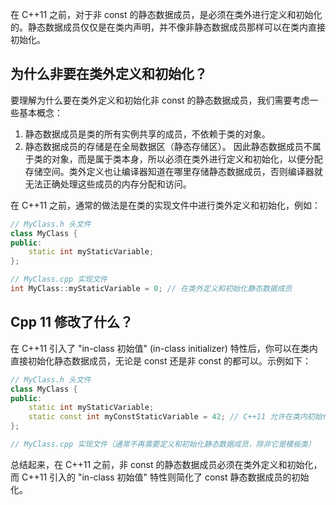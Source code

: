 在 C++11 之前，对于非 const 的静态数据成员，是必须在类外进行定义和初始化的。静态数据成员仅仅是在类内声明，并不像非静态数据成员那样可以在类内直接初始化。

## 为什么非要在类外定义和初始化？
要理解为什么要在类外定义和初始化非 const 的静态数据成员，我们需要考虑一些基本概念： 
1. 静态数据成员是类的所有实例共享的成员，不依赖于类的对象。
2. 静态数据成员的存储是在全局数据区（静态存储区）。
因此静态数据成员不属于类的对象，而是属于类本身，所以必须在类外进行定义和初始化，以便分配存储空间。类外定义也让编译器知道在哪里存储静态数据成员，否则编译器就无法正确处理这些成员的内存分配和访问。

在 C++11 之前，通常的做法是在类的实现文件中进行类外定义和初始化，例如：

```cpp
// MyClass.h 头文件
class MyClass {
public:
    static int myStaticVariable;
};

// MyClass.cpp 实现文件
int MyClass::myStaticVariable = 0; // 在类外定义和初始化静态数据成员
```

## Cpp 11 修改了什么？
在 C++11 引入了 "in-class 初始值" (in-class initializer) 特性后，你可以在类内直接初始化静态数据成员，无论是 const 还是非 const 的都可以。示例如下：

```cpp
// MyClass.h 头文件
class MyClass {
public:
    static int myStaticVariable;
    static const int myConstStaticVariable = 42; // C++11 允许在类内初始化 const 静态数据成员
};

// MyClass.cpp 实现文件（通常不再需要定义和初始化静态数据成员，除非它是模板类）
```

总结起来，在 C++11 之前，非 const 的静态数据成员必须在类外定义和初始化，而 C++11 引入的 "in-class 初始值" 特性则简化了 const 静态数据成员的初始化。
